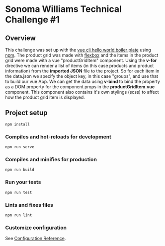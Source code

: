 # Sonoma Williams Technical Challenge #1

## Overview 
This challenge was set up with the [vue cli hello world boiler plate](https://cli.vuejs.org/guide/creating-a-project.html#vue-create)
using [npm](https://www.npmjs.com/). The product grid was made with [flexbox](https://css-tricks.com/snippets/css/a-guide-to-flexbox/) and the items in the product grid were made with a vue "productGridItem" component. Using the **v-for** directive we can render a list of items (in this case products and product information) from the **imported JSON** file to the project. So for each item in the data.json we specify the object key, in this case "groups", and use that to build our vue App. We can get the data using **v-bind** to bind the property as a DOM property for the component props in the **productGridItem.vue** component. This component also contains it's own stylings (scss) to affect how the product grid item is displayed. 

## Project setup
```
npm install
```

### Compiles and hot-reloads for development
```
npm run serve
```

### Compiles and minifies for production
```
npm run build
```

### Run your tests
```
npm run test
```

### Lints and fixes files
```
npm run lint
```

### Customize configuration
See [Configuration Reference](https://cli.vuejs.org/config/).
